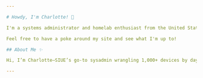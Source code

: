 ```yaml
---

# Howdy, I'm Charlotte! 🤠

I'm a systems administrator and homelab enthusiast from the United States.

Feel free to have a poke around my site and see what I'm up to!

## About Me ✨

Hi, I’m Charlotte—SIUE’s go-to sysadmin wrangling 1,000+ devices by day and coaxing ancient PCs and VPSes into my homelab madness by night. Off-duty, I roll D20s in D&D, serenade my walls with clarinet tunes, and crochet cozy blankets and plushies. Read the full about me → [here](/about).

---
```


